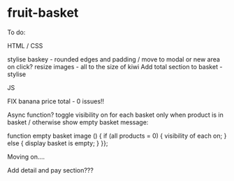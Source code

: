# fruit-basket

To do:

HTML / CSS

stylise baskey - rounded edges and padding / move to modal or new area on click? 
resize images - all to the size of kiwi
Add total section to basket - stylise

JS

FIX banana price total - 0 issues!!

Async function?
toggle visibility on for each basket only when product is in basket / otherwise show empty basket message:

function empty basket image () { 
if (all products = 0) {
    visibility of each on;
    } else {
        display basket is empty;
    }
}};


Moving on....

Add detail and pay section???
